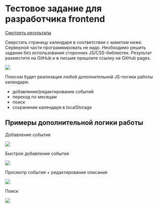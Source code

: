# Тестовое задание для разработчика frontend

[Смотреть результаты](https://verespro.github.io/Homework-WSL/)

Сверстать страницу календаря в соответствии с макетом ниже. Серверной части программировать не надо. Необходимо решить задание без использования сторонних JS/CSS-библиотек. Результат разместите на GitHub и в письме пришлите ссылку на GitHub pages. 

![](01.jpg)

Плюсом будет реализация любой дополнительной JS-логики работы календаря: 

+ добавление/редактирование событий 
+ переход по месяцам 
+ поиск 
+ сохранение календаря в localStorage


## Примеры дополнительной логики работы 

Добавление события

![](02.jpg)

Быстрое добавление события

![](03.jpg)

Просмотр события + редактирование описания

![](04.jpg)

Поиск

![](05.jpg)